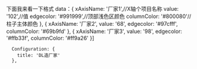 <!-- 单项立体柱状图组件使用文档 3/5-->
<!--组件在系统多处使用
    DL通道管理/台账统计/检测设备统计
    DL通道管理/台账统计/生产厂家统计 
    六防管理/隐患高发XL
    具体使用请看同目录同名md文件或参考已经引入的父文件-->
    
<!--   本组件有三个参数需要从父组件传入
<MonochromeStereoHistogram  :chartdata="data" :chartsconfiguration="Configuration" />

   chartdata：[] 图表数据集合数组 可以设置X轴个项目名称 值 顶部浅色区颜色 柱子主体颜色
   chartsconfiguration：[] 图表基础配置目前只支持配置图表标题 可以为空但是必须传-->
   
   下面我来看一下格式
   data：{
        xAxisName: '厂家1',//X轴个项目名称
        value: '102',//值
        edgecolor: '#991999',//顶部浅色区颜色
        columnColor: '#800080'//柱子主体颜色
      },
      {
        xAxisName: '厂家2',
        value: '68',
        edgecolor: '#97cfff',
        columnColor: '#69b9fd'
      },
      {
        xAxisName: '厂家3',
        value: '98',
        edgecolor: '#ffb33f',
        columnColor: '#ff9a26'
      }]
      
      Configuration: {
        title: 'DL造厂家'
      },